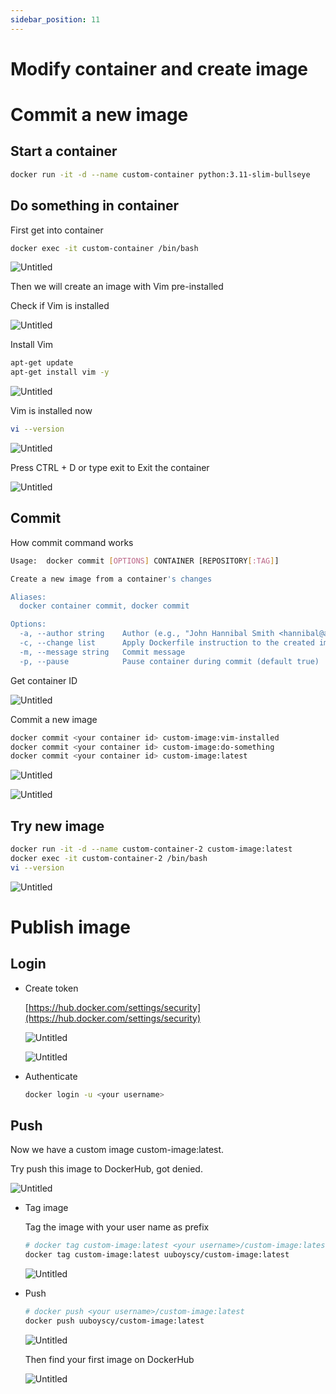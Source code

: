 ```yaml
---
sidebar_position: 11
---
```


# Modify container and create image

# Commit a new image

## Start a container

```bash
docker run -it -d --name custom-container python:3.11-slim-bullseye
```

## Do something **in container**

First get into container

```bash
docker exec -it custom-container /bin/bash
```

![Untitled](Modify%20container%20and%20create%20image%20e7914f6ae361484c97000cecab4e999b/Untitled.png)

Then we will create an image with Vim pre-installed

Check if Vim is installed

![Untitled](Modify%20container%20and%20create%20image%20e7914f6ae361484c97000cecab4e999b/Untitled%201.png)

Install Vim

```bash
apt-get update
apt-get install vim -y
```

![Untitled](Modify%20container%20and%20create%20image%20e7914f6ae361484c97000cecab4e999b/Untitled%202.png)

Vim is installed now

```bash
vi --version
```

![Untitled](Modify%20container%20and%20create%20image%20e7914f6ae361484c97000cecab4e999b/Untitled%203.png)

Press CTRL + D or type exit to Exit the container

![Untitled](Modify%20container%20and%20create%20image%20e7914f6ae361484c97000cecab4e999b/Untitled%204.png)

## Commit

How commit command works

```bash
Usage:  docker commit [OPTIONS] CONTAINER [REPOSITORY[:TAG]]

Create a new image from a container's changes

Aliases:
  docker container commit, docker commit

Options:
  -a, --author string    Author (e.g., "John Hannibal Smith <hannibal@a-team.com>")
  -c, --change list      Apply Dockerfile instruction to the created image
  -m, --message string   Commit message
  -p, --pause            Pause container during commit (default true)
```

Get container ID

![Untitled](Modify%20container%20and%20create%20image%20e7914f6ae361484c97000cecab4e999b/Untitled%205.png)

Commit a new image

```bash
docker commit <your container id> custom-image:vim-installed
docker commit <your container id> custom-image:do-something
docker commit <your container id> custom-image:latest
```

![Untitled](Modify%20container%20and%20create%20image%20e7914f6ae361484c97000cecab4e999b/Untitled%206.png)

![Untitled](Modify%20container%20and%20create%20image%20e7914f6ae361484c97000cecab4e999b/Untitled%207.png)

## Try new image

```bash
docker run -it -d --name custom-container-2 custom-image:latest
docker exec -it custom-container-2 /bin/bash
vi --version
```

![Untitled](Modify%20container%20and%20create%20image%20e7914f6ae361484c97000cecab4e999b/Untitled%208.png)

# Publish image

## Login

- Create token
    
    [https://hub.docker.com/settings/security](https://hub.docker.com/settings/security)
    
    ![Untitled](Modify%20container%20and%20create%20image%20e7914f6ae361484c97000cecab4e999b/Untitled%209.png)
    
    ![Untitled](Modify%20container%20and%20create%20image%20e7914f6ae361484c97000cecab4e999b/Untitled%2010.png)
    
- Authenticate
    
    ```bash
    docker login -u <your username>
    ```
    

## Push

Now we have a custom image custom-image:latest.

Try push this image to DockerHub, got denied.

![Untitled](Modify%20container%20and%20create%20image%20e7914f6ae361484c97000cecab4e999b/Untitled%2011.png)

- Tag image
    
    Tag the image with your user name as prefix
    
    ```bash
    # docker tag custom-image:latest <your username>/custom-image:latest
    docker tag custom-image:latest uuboyscy/custom-image:latest
    ```
    
    ![Untitled](Modify%20container%20and%20create%20image%20e7914f6ae361484c97000cecab4e999b/Untitled%2012.png)
    
- Push
    
    ```bash
    # docker push <your username>/custom-image:latest
    docker push uuboyscy/custom-image:latest
    ```
    
    ![Untitled](Modify%20container%20and%20create%20image%20e7914f6ae361484c97000cecab4e999b/Untitled%2013.png)
    
    Then find your first image on DockerHub
    
    ![Untitled](Modify%20container%20and%20create%20image%20e7914f6ae361484c97000cecab4e999b/Untitled%2014.png)
